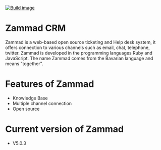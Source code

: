 [![Build image](https://github.com/Mbaza-Product/infrastructure.zammad/actions/workflows/deploy-to-test-server.yml/badge.svg)](https://github.com/Mbaza-Product/infrastructure.zammad/actions/workflows/deploy-to-test-server.yml)

# Zammad CRM
Zammad is a web-based open source ticketing and Help desk system, it offers connection to various channels such as email, chat, telephone, twitter. Zammad is developed in the programming languages Ruby and JavaScript. The name Zammad comes from the Bavarian language and means "together".

# Features of Zammad
- Knowledge Base
- Multiple channel connection
- Open source

# Current version of Zammad
- V5.0.3


